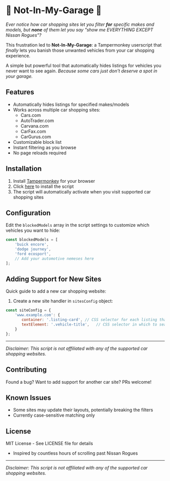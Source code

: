 # 🚫 Not-In-My-Garage 🚫

*Ever notice how car shopping sites let you filter **for** specific makes and models, but **none** of them let you say "show me EVERYTHING EXCEPT Nissan Rogues"?* 

This frustration led to **Not-In-My-Garage**: a Tampermonkey userscript that *finally* lets you banish those unwanted vehicles from your car shopping experience.

A simple but powerful tool that automatically hides listings for vehicles you never want to see again. *Because some cars just don't deserve a spot in your garage.*


## Features
- Automatically hides listings for specified makes/models
- Works across multiple car shopping sites:
  - Cars.com
  - AutoTrader.com
  - Carvana.com
  - CarFax.com
  - CarGurus.com
- Customizable block list
- Instant filtering as you browse
- No page reloads required

## Installation
1. Install [Tampermonkey](https://www.tampermonkey.net/) for your browser
2. Click [here](link-to-raw-script) to install the script
3. The script will automatically activate when you visit supported car shopping sites

## Configuration
Edit the `blockedModels` array in the script settings to customize which vehicles you want to hide:
```javascript
const blockedModels = [
    'buick encore',
    'dodge journey',
    'ford ecosport',
    // Add your automotive nemeses here
];
```

## Adding Support for New Sites

Quick guide to add a new car shopping website:

1. Create a new site handler in `sitesConfig` object:
```javascript
const siteConfig = {
    'www.example.com': {
       container: '.listing-card', // CSS selector for each listing that will be hidden
       textElement: '.vehicle-title',   // CSS selector in which to search for a blocked model
    }
};
```

---
*Disclaimer: This script is not affiliated with any of the supported car shopping websites.*

## Contributing
Found a bug? Want to add support for another car site? PRs welcome!

## Known Issues
- Some sites may update their layouts, potentially breaking the filters
- Currently case-sensitive matching only

## License
MIT License - See LICENSE file for details

- Inspired by countless hours of scrolling past Nissan Rogues

---
*Disclaimer: This script is not affiliated with any of the supported car shopping websites.*
